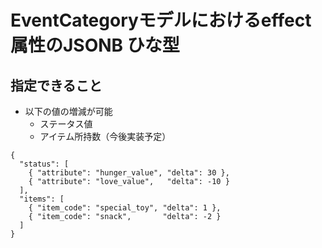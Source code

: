 # EventCategoryモデルにおけるeffect属性のJSONB ひな型

## 指定できること
- 以下の値の増減が可能
  - ステータス値
  - アイテム所持数（今後実装予定）

```
{
  "status": [
    { "attribute": "hunger_value", "delta": 30 },
    { "attribute": "love_value",   "delta": -10 }
  ],
  "items": [
    { "item_code": "special_toy", "delta": 1 },
    { "item_code": "snack",       "delta": -2 }
  ]
}
